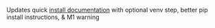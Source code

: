 Updates quick [install documentation](https://rasa.com/docs/rasa/installation#quick-installation) with optional venv step, better pip install instructions, & M1 warning

